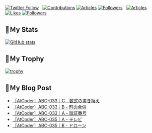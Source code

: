 [![Twitter Follow](https://img.shields.io/twitter/follow/hyperdb?label=twitter&logo=twitter&style=plastic)](https://twitter.com/hyperdb)
&nbsp;
[![Contributions](https://badgen.org/img/qiita/hyperdb/contributions?style=plastic)](https://qiita.com/hyperdb)
[![Articles](https://badgen.org/img/qiita/hyperdb/articles?style=plastic)](https://qiita.com/hyperdb)
[![Followers](https://badgen.org/img/qiita/hyperdb/followers?style=plastic)](https://qiita.com/hyperdb)
&nbsp;
[![Articles](https://badgen.org/img/zenn/hyperdb/articles)](https://zenn.dev/hyperdb)
[![Likes](https://badgen.org/img/zenn/hyperdb/likes?style=plastic)](https://zenn.dev/hyperdb)
[![Followers](https://badgen.org/img/zenn/hyperdb/followers?style=plastic)](https://zenn.dev/hyperdb)

## 🔖Ｍy Stats

[![GitHub stats](https://github-readme-stats-eight-theta.vercel.app/api?username=hyperdb&theme=radical&count_private=true&show_icons=true)](https://github.com/anuraghazra/github-readme-stats)

## 🔖Ｍy Trophy

[![trophy](https://github-profile-trophy.vercel.app/?username=hyperdb&theme=onedark)](https://github.com/ryo-ma/github-profile-trophy)

## 🔖Ｍy Blog Post

<!-- BLOG-POST-LIST:START -->
- [［AtCoder］ABC-033｜C - 数式の書き換え](https://zenn.dev/hyperdb/articles/9f6948992e4bae)
- [［AtCoder］ABC-033｜B - 町の合併](https://zenn.dev/hyperdb/articles/8f1df06ceae846)
- [［AtCoder］ABC-033｜A - 暗証番号](https://zenn.dev/hyperdb/articles/69bbb06df5c0b0)
- [［AtCoder］ABC-035｜A - テレビ](https://zenn.dev/hyperdb/articles/f9a7a25b203a6e)
- [［AtCoder］ABC-035｜B - ドローン](https://zenn.dev/hyperdb/articles/dd1321d7b4888c)
<!-- BLOG-POST-LIST:END -->
